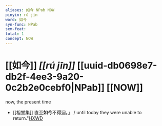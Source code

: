```yaml
---
aliases: 如今 NPab NOW
pinyin: rú jīn
word: 如今
syn-func: NPab
sem-feat: 
total: 1
concept: NOW 
---
```

# [[如今]] *[[rú jīn]]*  [[uuid-db0698e7-db2f-4ee3-9a20-0c2b2e0cebf0|NPab]] [[NOW]]
now, the present time
 - [[祖堂集]] 直至**如今**不得迴。」 / until today they were unable to return."[HXWD](https://hxwd.org/textview.html?location=KR6q0002_Yan_016-4114a.18)